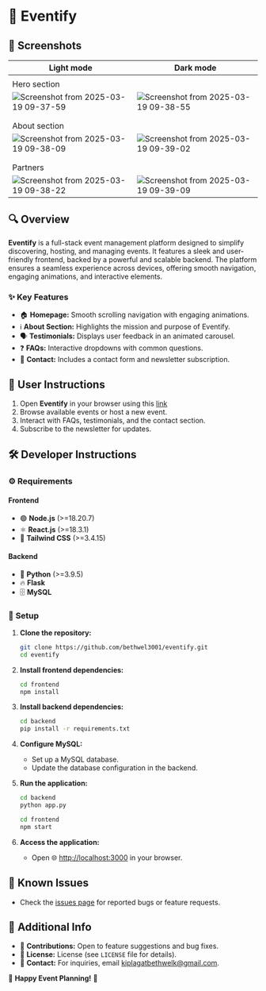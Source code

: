 # 🎉 **Eventify**  

## 📸 **Screenshots**  

| Light mode | Dark mode |
| -----------| --------- |
| | |
| Hero section |
| ![Screenshot from 2025-03-19 09-37-59](https://github.com/user-attachments/assets/a71eaa3b-d854-4f06-a17a-131af700f035) | ![Screenshot from 2025-03-19 09-38-55](https://github.com/user-attachments/assets/a949a21f-a036-45de-ae58-3acf2c7f5857) |
| | |
| | |
| About section |
| ![Screenshot from 2025-03-19 09-38-09](https://github.com/user-attachments/assets/221a1f64-0e43-41f2-a6cf-885c69206649) | ![Screenshot from 2025-03-19 09-39-02](https://github.com/user-attachments/assets/2821e69b-33e9-4b88-bb66-5770a7ad7e0c) |
| | |
| | |
| Partners |
| ![Screenshot from 2025-03-19 09-38-22](https://github.com/user-attachments/assets/4b5dd3f8-74b8-4d07-827c-71932448a8c4) | ![Screenshot from 2025-03-19 09-39-09](https://github.com/user-attachments/assets/649c9f0e-897c-4328-a6b3-4786f91c2448) |



## 🔍 **Overview**  
**Eventify** is a full-stack event management platform designed to simplify discovering, hosting, and managing events. It features a sleek and user-friendly frontend, backed by a powerful and scalable backend. The platform ensures a seamless experience across devices, offering smooth navigation, engaging animations, and interactive elements.  

### ✨ **Key Features**  
- 🏠 **Homepage:** Smooth scrolling navigation with engaging animations.  
- ℹ️ **About Section:** Highlights the mission and purpose of Eventify.  
- 🗣️ **Testimonials:** Displays user feedback in an animated carousel.  
- ❓ **FAQs:** Interactive dropdowns with common questions.  
- 📩 **Contact:** Includes a contact form and newsletter subscription.  

## 👥 **User Instructions**  
1. Open **Eventify** in your browser using this [link](https://shiny-buttercream-f01411.netlify.app/)  
2. Browse available events or host a new event.  
3. Interact with FAQs, testimonials, and the contact section.  
4. Subscribe to the newsletter for updates.  

## 🛠️ **Developer Instructions**  

### ⚙️ **Requirements**  
#### **Frontend**  
- 🟢 **Node.js**  (>=18.20.7)
- ⚛️ **React.js**  (>=18.3.1) 
- 🎨 **Tailwind CSS** (>=3.4.15)

#### **Backend**  
- 🐍 **Python**  (>=3.9.5)  
- 🔥 **Flask**  
- 🗄️ **MySQL**  

### 🚀 **Setup**  
1. **Clone the repository:**  
   ```sh
   git clone https://github.com/bethwel3001/eventify.git  
   cd eventify  
   ```  
2. **Install frontend dependencies:**  
   ```sh
   cd frontend  
   npm install  
   ```  
3. **Install backend dependencies:**  
   ```sh
   cd backend  
   pip install -r requirements.txt  
   ```  
4. **Configure MySQL:**  
   - Set up a MySQL database.  
   - Update the database configuration in the backend.  

5. **Run the application:**  
   ```sh
   cd backend  
   python app.py  
   ```  
   ```sh
   cd frontend  
   npm start  
   ```  

6. **Access the application:**  
   - Open 🌐 [http://localhost:3000](http://localhost:3000) in your browser.  

## 🐞 **Known Issues**  
- Check the [issues page](https://github.com/bethwel3001/eventify/issues) for reported bugs or feature requests.  

## 📌 **Additional Info**  
- 🤝 **Contributions:** Open to feature suggestions and bug fixes.  
- 📜 **License:** License (see `LICENSE` file for details).  
- 📧 **Contact:** For inquiries, email [kiplagatbethwelk@gmail.com](mailto:kiplagatbethwelk@gmail.com).  


🎊 **Happy Event Planning!** 🎊  
